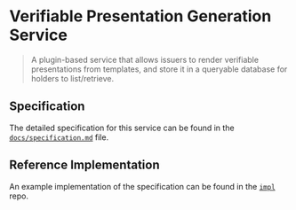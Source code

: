 # Verifiable Presentation Generation Service

> A plugin-based service that allows issuers to render verifiable presentations
> from templates, and store it in a queryable database for holders to
> list/retrieve.

## Specification

The detailed specification for this service can be found in the
[`docs/specification.md`](docs/specification.md) file.

## Reference Implementation

An example implementation of the specification can be found in the
[`impl`](https://github.com/verifiable-presentation/impl) repo.
